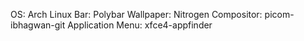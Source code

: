 OS: Arch Linux
Bar: Polybar
Wallpaper: Nitrogen
Compositor: picom-ibhagwan-git
Application Menu: xfce4-appfinder
